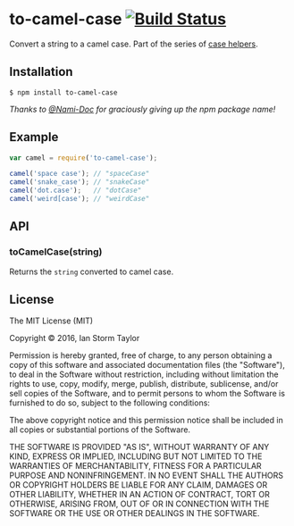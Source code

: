 
# to-camel-case [![Build Status](https://travis-ci.org/ianstormtaylor/to-camel-case.svg?branch=master)](https://travis-ci.org/ianstormtaylor/to-camel-case)

Convert a string to a camel case. Part of the series of [case helpers](https://github.com/ianstormtaylor/to-case).


## Installation

```
$ npm install to-camel-case
```

_Thanks to [@Nami-Doc](https://github.com/Nami-Doc) for graciously giving up the npm package name!_


## Example

```js
var camel = require('to-camel-case');

camel('space case'); // "spaceCase"
camel('snake_case'); // "snakeCase"
camel('dot.case');   // "dotCase"
camel('weird[case'); // "weirdCase"
```


## API

### toCamelCase(string)
  
Returns the `string` converted to camel case.


## License

The MIT License (MIT)

Copyright &copy; 2016, Ian Storm Taylor

Permission is hereby granted, free of charge, to any person obtaining a copy of this software and associated documentation files (the "Software"), to deal in the Software without restriction, including without limitation the rights to use, copy, modify, merge, publish, distribute, sublicense, and/or sell copies of the Software, and to permit persons to whom the Software is furnished to do so, subject to the following conditions:

The above copyright notice and this permission notice shall be included in all copies or substantial portions of the Software.

THE SOFTWARE IS PROVIDED "AS IS", WITHOUT WARRANTY OF ANY KIND, EXPRESS OR IMPLIED, INCLUDING BUT NOT LIMITED TO THE WARRANTIES OF MERCHANTABILITY, FITNESS FOR A PARTICULAR PURPOSE AND NONINFRINGEMENT. IN NO EVENT SHALL THE AUTHORS OR COPYRIGHT HOLDERS BE LIABLE FOR ANY CLAIM, DAMAGES OR OTHER LIABILITY, WHETHER IN AN ACTION OF CONTRACT, TORT OR OTHERWISE, ARISING FROM, OUT OF OR IN CONNECTION WITH THE SOFTWARE OR THE USE OR OTHER DEALINGS IN THE SOFTWARE.
